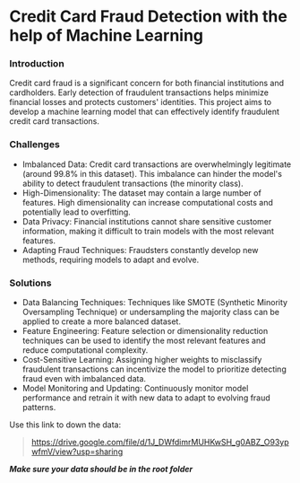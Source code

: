 <h1>Credit Card Fraud Detection with the help of Machine Learning</h1>

<h3>Introduction</h3>

Credit card fraud is a significant concern for both financial institutions and cardholders. Early detection of fraudulent transactions helps minimize financial losses and protects customers' identities. This project aims to develop a machine learning model that can effectively identify fraudulent credit card transactions.

<h3>Challenges</h3>
<ul>
<li> Imbalanced Data: Credit card transactions are overwhelmingly legitimate (around 99.8% in this dataset). This imbalance can hinder the model's ability to detect fraudulent transactions (the minority class).
</li>
<li> High-Dimensionality: The dataset may contain a large number of features. High dimensionality can increase computational costs and potentially lead to overfitting.
</li>
<li> Data Privacy: Financial institutions cannot share sensitive customer information, making it difficult to train models with the most relevant features.
</li>
 <li> Adapting Fraud Techniques: Fraudsters constantly develop new methods, requiring models to adapt and evolve.
</li>
</ul>
<h3>Solutions</h3>
<ul>
<li> Data Balancing Techniques: Techniques like SMOTE (Synthetic Minority Oversampling Technique) or undersampling the majority class can be applied to create a more balanced dataset.
</li>
<li> Feature Engineering: Feature selection or dimensionality reduction techniques can be used to identify the most relevant features and reduce computational complexity.
</li>
<li> Cost-Sensitive Learning: Assigning higher weights to misclassify fraudulent transactions can incentivize the model to prioritize detecting fraud even with imbalanced data.
</li>
 <li> Model Monitoring and Updating: Continuously monitor model performance and retrain it with new data to adapt to evolving fraud patterns.
 </li>
</ul>

Use this link to down the data:

>https://drive.google.com/file/d/1J_DWfdimrMUHKwSH_g0ABZ_O93ypwfmV/view?usp=sharing

***Make sure your data should be in the root folder*** 
